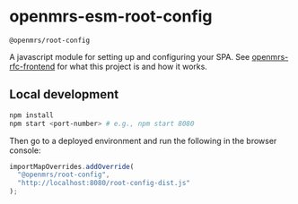 # openmrs-esm-root-config

`@openmrs/root-config`

A javascript module for setting up and configuring your SPA. See [openmrs-rfc-frontend](https://github.com/openmrs/openmrs-rfc-frontend)
for what this project is and how it works.

## Local development

```sh
npm install
npm start <port-number> # e.g., npm start 8080
```

Then go to a deployed environment and run the following in the browser console:

```js
importMapOverrides.addOverride(
  "@openmrs/root-config",
  "http://localhost:8080/root-config-dist.js"
);
```
